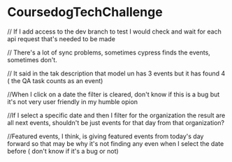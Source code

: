 # CoursedogTechChallenge

// If I add access to the dev branch to test I would check and wait for each api request that's needed to be made

// There's a lot of sync problems, sometimes cypress finds the events, sometimes don't. 

// It said in the tak description that model un has 3 events but it has found 4 ( the QA task counts as an event)

//When I click on a date the filter is cleared, don't know if this is a bug but it's not very user friendly in my humble opion

//If I select a specific date and then I filter for the organization the result are all next events, shouldn't be just events for that day from that organization?

//Featured events, I think, is giving featured events from today's day forward so that may be why it's not finding any even when I select the date before ( don't know if it's a bug or not)